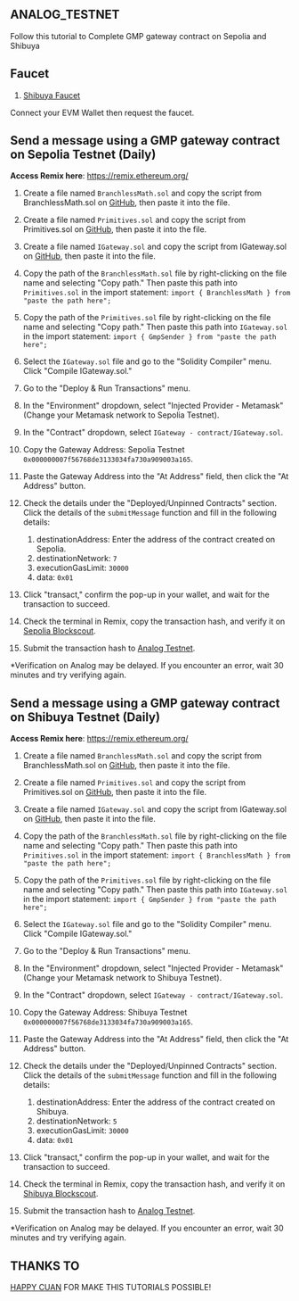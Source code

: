 ## ANALOG_TESTNET
Follow this tutorial to Complete GMP gateway contract on Sepolia and Shibuya

## Faucet
1. [Shibuya Faucet](https://portal.astar.network/shibuya-testnet/assets)

Connect your EVM Wallet then request the faucet. 

## Send a message using a GMP gateway contract on Sepolia Testnet (Daily)

**Access Remix here**:
https://remix.ethereum.org/

1. Create a file named `BranchlessMath.sol` and copy the script from BranchlessMath.sol on [GitHub](https://github.com/Analog-Labs/analog-gmp/blob/42a7223b44141a9028f39c7aff9f6cd9c75c1196/src/utils/BranchlessMath.sol), then paste it into the file.

2. Create a file named `Primitives.sol` and copy the script from Primitives.sol on [GitHub](https://github.com/Analog-Labs/analog-gmp/blob/42a7223b44141a9028f39c7aff9f6cd9c75c1196/src/Primitives.sol), then paste it into the file.

3. Create a file named `IGateway.sol` and copy the script from IGateway.sol on [GitHub](https://github.com/Analog-Labs/analog-gmp/blob/42a7223b44141a9028f39c7aff9f6cd9c75c1196/src/interfaces/IGateway.sol), then paste it into the file.

4. Copy the path of the `BranchlessMath.sol` file by right-clicking on the file name and selecting "Copy path." Then paste this path into `Primitives.sol` in the import statement: `import { BranchlessMath } from "paste the path here";`

5. Copy the path of the `Primitives.sol` file by right-clicking on the file name and selecting "Copy path." Then paste this path into `IGateway.sol` in the import statement: `import { GmpSender } from "paste the path here";`

6. Select the `IGateway.sol` file and go to the "Solidity Compiler" menu. Click "Compile IGateway.sol."

7. Go to the "Deploy & Run Transactions" menu.

8. In the "Environment" dropdown, select "Injected Provider - Metamask" (Change your Metamask network to Sepolia Testnet).

9. In the "Contract" dropdown, select `IGateway - contract/IGateway.sol`.

10. Copy the Gateway Address: Sepolia Testnet `0x000000007f56768de3133034fa730a909003a165`.

11. Paste the Gateway Address into the "At Address" field, then click the "At Address" button.

12. Check the details under the "Deployed/Unpinned Contracts" section. Click the details of the `submitMessage` function and fill in the following details:
    1. destinationAddress: Enter the address of the contract created on Sepolia.
    2. destinationNetwork: `7`
    3. executionGasLimit: `30000`
    4. data: `0x01`

14. Click "transact," confirm the pop-up in your wallet, and wait for the transaction to succeed.

15. Check the terminal in Remix, copy the transaction hash, and verify it on [Sepolia Blockscout](https://eth-sepolia.blockscout.com/).

16. Submit the transaction hash to [Analog Testnet](https://testnet.analog.one/#/?signup&referral=MCFIAH).

*Verification on Analog may be delayed. If you encounter an error, wait 30 minutes and try verifying again.

## Send a message using a GMP gateway contract on Shibuya Testnet (Daily)

**Access Remix here**:
https://remix.ethereum.org/

1. Create a file named `BranchlessMath.sol` and copy the script from BranchlessMath.sol on [GitHub](https://github.com/Analog-Labs/analog-gmp/blob/42a7223b44141a9028f39c7aff9f6cd9c75c1196/src/utils/BranchlessMath.sol), then paste it into the file.

2. Create a file named `Primitives.sol` and copy the script from Primitives.sol on [GitHub](https://github.com/Analog-Labs/analog-gmp/blob/42a7223b44141a9028f39c7aff9f6cd9c75c1196/src/Primitives.sol), then paste it into the file.

3. Create a file named `IGateway.sol` and copy the script from IGateway.sol on [GitHub](https://github.com/Analog-Labs/analog-gmp/blob/42a7223b44141a9028f39c7aff9f6cd9c75c1196/src/interfaces/IGateway.sol), then paste it into the file.

4. Copy the path of the `BranchlessMath.sol` file by right-clicking on the file name and selecting "Copy path." Then paste this path into `Primitives.sol` in the import statement: `import { BranchlessMath } from "paste the path here";`

5. Copy the path of the `Primitives.sol` file by right-clicking on the file name and selecting "Copy path." Then paste this path into `IGateway.sol` in the import statement: `import { GmpSender } from "paste the path here";`

6. Select the `IGateway.sol` file and go to the "Solidity Compiler" menu. Click "Compile IGateway.sol."

7. Go to the "Deploy & Run Transactions" menu.

8. In the "Environment" dropdown, select "Injected Provider - Metamask" (Change your Metamask network to Shibuya Testnet).

9. In the "Contract" dropdown, select `IGateway - contract/IGateway.sol`.

10. Copy the Gateway Address: Shibuya Testnet `0x000000007f56768de3133034fa730a909003a165`.

11. Paste the Gateway Address into the "At Address" field, then click the "At Address" button.

12. Check the details under the "Deployed/Unpinned Contracts" section. Click the details of the `submitMessage` function and fill in the following details:
    1. destinationAddress: Enter the address of the contract created on Shibuya.
    2. destinationNetwork: `5`
    3. executionGasLimit: `30000`
    4. data: `0x01`

13. Click "transact," confirm the pop-up in your wallet, and wait for the transaction to succeed.

14. Check the terminal in Remix, copy the transaction hash, and verify it on [Shibuya Blockscout](https://shibuya.blockscout.com/).

15. Submit the transaction hash to [Analog Testnet](https://testnet.analog.one/#/?signup&referral=MCFIAH).

*Verification on Analog may be delayed. If you encounter an error, wait 30 minutes and try verifying again.

## THANKS TO
[HAPPY CUAN](https://t.me/HappyCuanAirdrop) FOR MAKE THIS TUTORIALS POSSIBLE!
